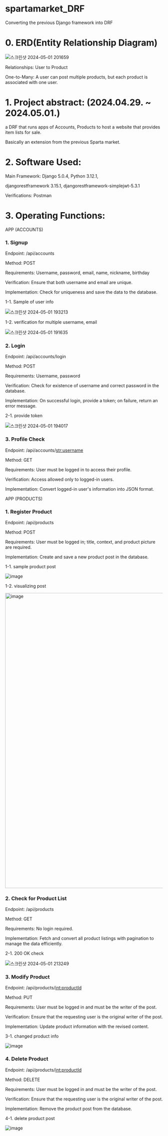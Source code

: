 # spartamarket_DRF
Converting the previous Django framework into DRF

# 0. ERD(Entity Relationship Diagram)

![스크린샷 2024-05-01 201659](https://github.com/thewon4155/spartamarket_DRF/assets/99013724/fd51e20c-76f4-4e80-add1-07f7acc76043)

Relationships:
User to Product

One-to-Many: A user can post multiple products, but each product is associated with one user.


# 1. Project abstract: (2024.04.29. ~ 2024.05.01.)

a DRF that runs apps of Accounts, Products to host a website that provides item lists for sale.

Basically an extension from the previous Sparta market.



# 2. Software Used:

Main Framework: Django 5.0.4, Python 3.12.1,

djangorestframework 3.15.1, djangorestframework-simplejwt-5.3.1

Verifications: Postman



# 3. Operating Functions:

APP (ACCOUNTS)

### 1. Signup
Endpoint: /api/accounts

Method: POST

Requirements: Username, password, email, name, nickname, birthday

Verification: Ensure that both username and email are unique.

Implementation: Check for uniqueness and save the data to the database.

1-1. Sample of user info

![스크린샷 2024-05-01 193213](https://github.com/thewon4155/spartamarket_DRF/assets/99013724/afba1565-c88e-47f3-b5e8-ff5c569d43bb)

1-2. verification for multiple username, email

![스크린샷 2024-05-01 191635](https://github.com/thewon4155/spartamarket_DRF/assets/99013724/456c4040-f872-48be-a2bf-24c8e25e3c48)


### 2. Login

Endpoint: /api/accounts/login

Method: POST

Requirements: Username, password

Verification: Check for existence of username and correct password in the database.

Implementation: On successful login, provide a token; on failure, return an error message.

2-1. provide token

![스크린샷 2024-05-01 194017](https://github.com/thewon4155/spartamarket_DRF/assets/99013724/6250d9fa-d73c-46a0-9768-5ffcf591f487)


### 3. Profile Check

Endpoint: /api/accounts/<str:username>

Method: GET

Requirements: User must be logged in to access their profile.

Verification: Access allowed only to logged-in users.

Implementation: Convert logged-in user's information into JSON format.


APP (PRODUCTS)

### 1. Register Product

Endpoint: /api/products

Method: POST

Requirements: User must be logged in; title, context, and product picture are required.

Implementation: Create and save a new product post in the database.

1-1. sample product post

![image](https://github.com/thewon4155/spartamarket_DRF/assets/99013724/0dcdb184-d5d6-4422-9532-1993d6abda7b)

1-2. visualizing post

<img width="944" alt="image" src="https://github.com/thewon4155/spartamarket_DRF/assets/99013724/2b6dc2d0-d3cc-4e5b-9807-cd5bdfc2447e">


### 2. Check for Product List

Endpoint: /api/products

Method: GET

Requirements: No login required.

Implementation: Fetch and convert all product listings with pagination to manage the data efficiently.

2-1. 200 OK check

![스크린샷 2024-05-01 213249](https://github.com/thewon4155/spartamarket_DRF/assets/99013724/afa40806-84fb-479f-8de5-9f19798dfc7c)


### 3. Modify Product

Endpoint: /api/products/<int:productId>

Method: PUT

Requirements: User must be logged in and must be the writer of the post.

Verification: Ensure that the requesting user is the original writer of the post.

Implementation: Update product information with the revised content.

3-1. changed product info

![image](https://github.com/thewon4155/spartamarket_DRF/assets/99013724/1a5532e9-bd49-4efc-8f87-c1781c0abb16)


### 4. Delete Product

Endpoint: /api/products/<int:productId>

Method: DELETE

Requirements: User must be logged in and must be the writer of the post.

Verification: Ensure that the requesting user is the original writer of the post.

Implementation: Remove the product post from the database.

4-1. delete product post

![image](https://github.com/thewon4155/spartamarket_DRF/assets/99013724/eab6c182-cc08-4e05-9c83-37f6e3509b7f)
